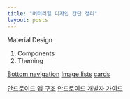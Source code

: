 ```yaml
---
title: "머터리얼 디자인 간단 정리"
layout: posts
---
```


Material Design
1. Components
1. Theming

[Bottom navigation](https://material.io/components/bottom-navigation)
[Image lists](https://material.io/components/image-lists#usage)
[cards](https://material.io/components/cards)


[안드로이드 앱 구조](https://hayden-archive.tistory.com/433)
[안드로이드 개발자 가이드](https://developer.android.com/guide?hl=ko)